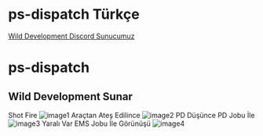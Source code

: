 # ps-dispatch Türkçe
[Wild Development Discord Sunucumuz](https://discord.gg/wilddevelopment)
# ps-dispatch
## Wild Development Sunar
Shot Fire
![image1](https://cdn.discordapp.com/attachments/967509707340263515/1047805399203594250/image.png)
Araçtan Ateş Edilince
![image2](https://cdn.discordapp.com/attachments/967509707340263515/1047805585569087508/image.png)
PD Düşünce PD Jobu İle
![image3](https://cdn.discordapp.com/attachments/967509707340263515/1047805709343002624/image.png)
Yaralı Var EMS Jobu İle Görünüşü
![image4](https://cdn.discordapp.com/attachments/967509707340263515/1047806881856499732/image.png)

